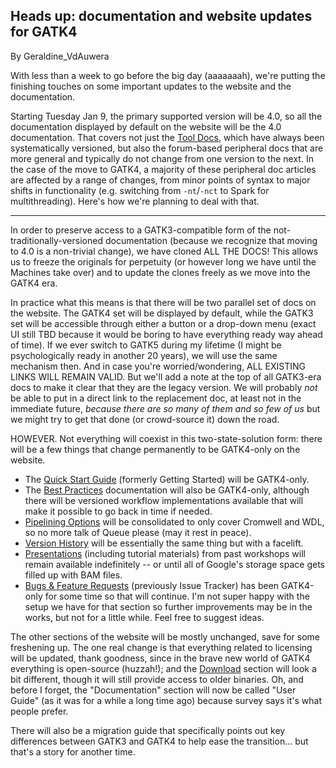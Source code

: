 ## Heads up: documentation and website updates for GATK4

By Geraldine_VdAuwera

<p>With less than a week to go before the big day (aaaaaaah), we're putting the finishing touches on some important updates to the website and the documentation.</p>

<p>Starting Tuesday Jan 9, the primary supported version will be 4.0, so all the documentation displayed by default on the website will be the 4.0 documentation. That covers not just the <a rel="nofollow" href="https://software.broadinstitute.org/gatk/documentation/tooldocs/current/">Tool Docs</a>, which have always been systematically versioned, but also the forum-based peripheral docs that are more general and typically do not change from one version to the next. In the case of the move to GATK4, a majority of these peripheral doc articles are affected by a range of changes, from minor points of syntax to major shifts in functionality (e.g. switching from <code class="code codeInline" spellcheck="false">-nt</code>/<code class="code codeInline" spellcheck="false">-nct</code> to Spark for multithreading). Here's how we're planning to deal with that.</p>

<hr></hr><p>In order to preserve access to a GATK3-compatible form of the not-traditionally-versioned documentation (because we recognize that moving to 4.0 is a non-trivial change), we have cloned ALL THE DOCS! This allows us to freeze the originals for perpetuity (or however long we have until the Machines take over) and to update the clones freely as we move into the GATK4 era.</p>

<p>In practice what this means is that there will be two parallel set of docs on the website. The GATK4 set will be displayed by default, while the GATK3 set will be accessible through either a button or a drop-down menu (exact UI still TBD because it would be boring to have everything ready way ahead of time). If we ever switch to GATK5 during my lifetime (I might be psychologically ready in another 20 years), we will use the same mechanism then. And in case you're worried/wondering, ALL EXISTING LINKS WILL REMAIN VALID. But we'll add a note at the top of all GATK3-era docs to make it clear that they are the legacy version. We will probably <em>not</em> be able to put in a direct link to the replacement doc, at least not in the immediate future, <em>because there are so many of them and so few of us</em> but we might try to get that done (or crowd-source it) down the road.</p>

<p>HOWEVER. Not everything will coexist in this two-state-solution form: there will be a few things that change permanently to be GATK4-only on the website.</p>

<ul><li>The <a rel="nofollow" href="https://software.broadinstitute.org/gatk/documentation/quickstart">Quick Start Guide</a> (formerly Getting Started) will be GATK4-only.</li>
<li>The <a rel="nofollow" href="https://software.broadinstitute.org/gatk/best-practices">Best Practices</a> documentation will also be GATK4-only, although there will be versioned workflow implementations available that will make it possible to go back in time if needed.</li>
<li><a rel="nofollow" href="https://software.broadinstitute.org/gatk/documentation/pipelines">Pipelining Options</a> will be consolidated to only cover Cromwell and WDL, so no more talk of Queue please (may it rest in peace).</li>
<li><a rel="nofollow" href="https://software.broadinstitute.org/gatk/documentation/version-history">Version History</a> will be essentially the same thing but with a facelift.</li>
<li><a rel="nofollow" href="https://software.broadinstitute.org/gatk/documentation/presentations">Presentations</a> (including tutorial materials) from past workshops will remain available indefinitely -- or until all of Google's storage space gets filled up with BAM files.</li>
<li><a rel="nofollow" href="https://software.broadinstitute.org/gatk/documentation/issue-tracker">Bugs &amp; Feature Requests</a> (previously Issue Tracker) has been GATK4-only for some time so that will continue. I'm not super happy with the setup we have for that section so further improvements may be in the works, but not for a little while. Feel free to suggest ideas.</li>
</ul><p>The other sections of the website will be mostly unchanged, save for some freshening up. The one real change is that everything related to licensing will be updated, thank goodness, since in the brave new world of GATK4 everything is open-source (huzzah!); and the <a rel="nofollow" href="https://software.broadinstitute.org/gatk/download">Download</a> section will look a bit different, though it will still provide access to older binaries. Oh, and before I forget, the "Documentation" section will now be called "User Guide" (as it was for a while a long time ago) because survey says it's what people prefer.</p>

<p>There will also be a migration guide that specifically points out key differences between GATK3 and GATK4 to help ease the transition... but that's a story for another time.</p>
